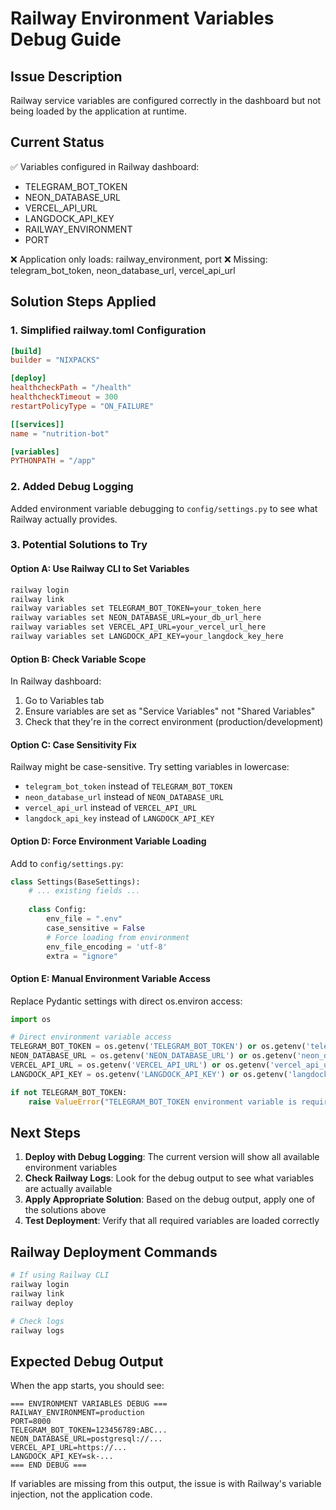 # Railway Environment Variables Debug Guide

## Issue Description
Railway service variables are configured correctly in the dashboard but not being loaded by the application at runtime.

## Current Status
✅ Variables configured in Railway dashboard:
- TELEGRAM_BOT_TOKEN
- NEON_DATABASE_URL  
- VERCEL_API_URL
- LANGDOCK_API_KEY
- RAILWAY_ENVIRONMENT
- PORT

❌ Application only loads: railway_environment, port
❌ Missing: telegram_bot_token, neon_database_url, vercel_api_url

## Solution Steps Applied

### 1. Simplified railway.toml Configuration
```toml
[build]
builder = "NIXPACKS"

[deploy]
healthcheckPath = "/health"
healthcheckTimeout = 300
restartPolicyType = "ON_FAILURE"

[[services]]
name = "nutrition-bot"

[variables]
PYTHONPATH = "/app"
```

### 2. Added Debug Logging
Added environment variable debugging to `config/settings.py` to see what Railway actually provides.

### 3. Potential Solutions to Try

#### Option A: Use Railway CLI to Set Variables
```bash
railway login
railway link
railway variables set TELEGRAM_BOT_TOKEN=your_token_here
railway variables set NEON_DATABASE_URL=your_db_url_here
railway variables set VERCEL_API_URL=your_vercel_url_here
railway variables set LANGDOCK_API_KEY=your_langdock_key_here
```

#### Option B: Check Variable Scope
In Railway dashboard:
1. Go to Variables tab
2. Ensure variables are set as "Service Variables" not "Shared Variables"
3. Check that they're in the correct environment (production/development)

#### Option C: Case Sensitivity Fix
Railway might be case-sensitive. Try setting variables in lowercase:
- `telegram_bot_token` instead of `TELEGRAM_BOT_TOKEN`
- `neon_database_url` instead of `NEON_DATABASE_URL`
- `vercel_api_url` instead of `VERCEL_API_URL`
- `langdock_api_key` instead of `LANGDOCK_API_KEY`

#### Option D: Force Environment Variable Loading
Add to `config/settings.py`:
```python
class Settings(BaseSettings):
    # ... existing fields ...
    
    class Config:
        env_file = ".env"
        case_sensitive = False
        # Force loading from environment
        env_file_encoding = 'utf-8'
        extra = "ignore"
```

#### Option E: Manual Environment Variable Access
Replace Pydantic settings with direct os.environ access:
```python
import os

# Direct environment variable access
TELEGRAM_BOT_TOKEN = os.getenv('TELEGRAM_BOT_TOKEN') or os.getenv('telegram_bot_token')
NEON_DATABASE_URL = os.getenv('NEON_DATABASE_URL') or os.getenv('neon_database_url')
VERCEL_API_URL = os.getenv('VERCEL_API_URL') or os.getenv('vercel_api_url')
LANGDOCK_API_KEY = os.getenv('LANGDOCK_API_KEY') or os.getenv('langdock_api_key')

if not TELEGRAM_BOT_TOKEN:
    raise ValueError("TELEGRAM_BOT_TOKEN environment variable is required")
```

## Next Steps

1. **Deploy with Debug Logging**: The current version will show all available environment variables
2. **Check Railway Logs**: Look for the debug output to see what variables are actually available
3. **Apply Appropriate Solution**: Based on the debug output, apply one of the solutions above
4. **Test Deployment**: Verify that all required variables are loaded correctly

## Railway Deployment Commands

```bash
# If using Railway CLI
railway login
railway link
railway deploy

# Check logs
railway logs
```

## Expected Debug Output

When the app starts, you should see:
```
=== ENVIRONMENT VARIABLES DEBUG ===
RAILWAY_ENVIRONMENT=production
PORT=8000
TELEGRAM_BOT_TOKEN=123456789:ABC...
NEON_DATABASE_URL=postgresql://...
VERCEL_API_URL=https://...
LANGDOCK_API_KEY=sk-...
=== END DEBUG ===
```

If variables are missing from this output, the issue is with Railway's variable injection, not the application code.
